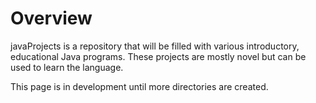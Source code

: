 # Overview
javaProjects is a repository that will be filled with various introductory, educational Java programs. These projects are mostly novel but can be used to learn the language.

This page is in development until more directories are created.
